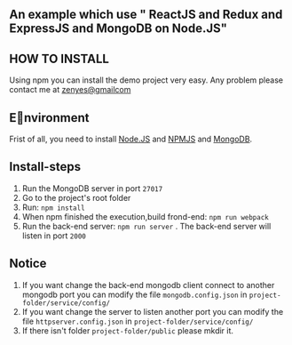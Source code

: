 An example which use " ReactJS and Redux and ExpressJS and MongoDB on Node.JS"
-------------------------

## HOW TO INSTALL
Using npm you can install the demo project very easy. Any problem please contact me at [zenyes@gmailcom](mailto:zenyes@gmailcom)

## Environment

Frist of all, you need to install [Node.JS](http://www.nodejs.org) and [NPMJS](http://www.npmjs.org) and [MongoDB](http://www.mongodb.com).

## Install-steps
1. Run the MongoDB server in port `27017`
1. Go to the project's root folder
1. Run: `npm install`
1. When npm finished the execution,build frond-end: `npm run webpack`
1. Run the back-end server: `npm run server` . The back-end server will listen in port `2000`


## Notice
1. If you want change the back-end mongodb client connect to another mongodb port you can modify the file `mongodb.config.json` in `project-folder/service/config/`
1. If you want change the server to listen another port you can modify the file `httpserver.config.json` in `project-folder/service/config/`
1. If there isn't folder `project-folder/public` please mkdir it.
